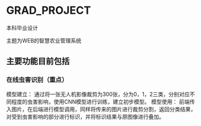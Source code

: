 # GRAD_PROJECT
本科毕业设计

主题为WEB的智慧农业管理系统

## 主要功能目前包括
### 在线虫害识别（重点）
  模型建立：
      通过将一张无人机影像裁剪为300张，分为0，1，2三类，分别对应不同程度的虫害影响，使用CNN模型进行训练，建立初步模型。
  模型使用：
      前端传入图片，在后端进行模型调用，同样将传来的图片进行裁剪分割，返回分类结果，对受到虫害影响的部分进行标识，并将标识结果与原图像进行叠加。
